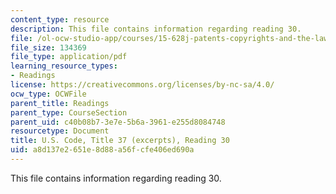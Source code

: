 ```yaml
---
content_type: resource
description: This file contains information regarding reading 30.
file: /ol-ocw-studio-app/courses/15-628j-patents-copyrights-and-the-law-of-intellectual-property-spring-2013/a8d137e2651e8d88a56fcfe406ed690a_MIT15_628JS13_read30.pdf
file_size: 134369
file_type: application/pdf
learning_resource_types:
- Readings
license: https://creativecommons.org/licenses/by-nc-sa/4.0/
ocw_type: OCWFile
parent_title: Readings
parent_type: CourseSection
parent_uid: c40b08b7-3e7e-5b6a-3961-e255d8084748
resourcetype: Document
title: U.S. Code, Title 37 (excerpts), Reading 30
uid: a8d137e2-651e-8d88-a56f-cfe406ed690a
---
```

This file contains information regarding reading 30.